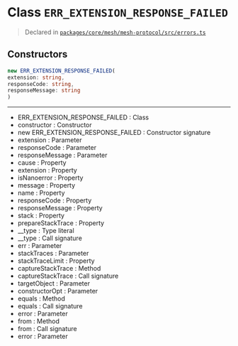 # Class `ERR_EXTENSION_RESPONSE_FAILED`
> Declared in [`packages/core/mesh/mesh-protocol/src/errors.ts`](https://github.com/dxos/protocols/blob/main/packages/core/mesh/mesh-protocol/src/errors.ts#L19)

## Constructors
```ts
new ERR_EXTENSION_RESPONSE_FAILED(
extension: string,
responseCode: string,
responseMessage: string
)
```

---
- ERR_EXTENSION_RESPONSE_FAILED : Class
- constructor : Constructor
- new ERR_EXTENSION_RESPONSE_FAILED : Constructor signature
- extension : Parameter
- responseCode : Parameter
- responseMessage : Parameter
- cause : Property
- extension : Property
- isNanoerror : Property
- message : Property
- name : Property
- responseCode : Property
- responseMessage : Property
- stack : Property
- prepareStackTrace : Property
- __type : Type literal
- __type : Call signature
- err : Parameter
- stackTraces : Parameter
- stackTraceLimit : Property
- captureStackTrace : Method
- captureStackTrace : Call signature
- targetObject : Parameter
- constructorOpt : Parameter
- equals : Method
- equals : Call signature
- error : Parameter
- from : Method
- from : Call signature
- error : Parameter

